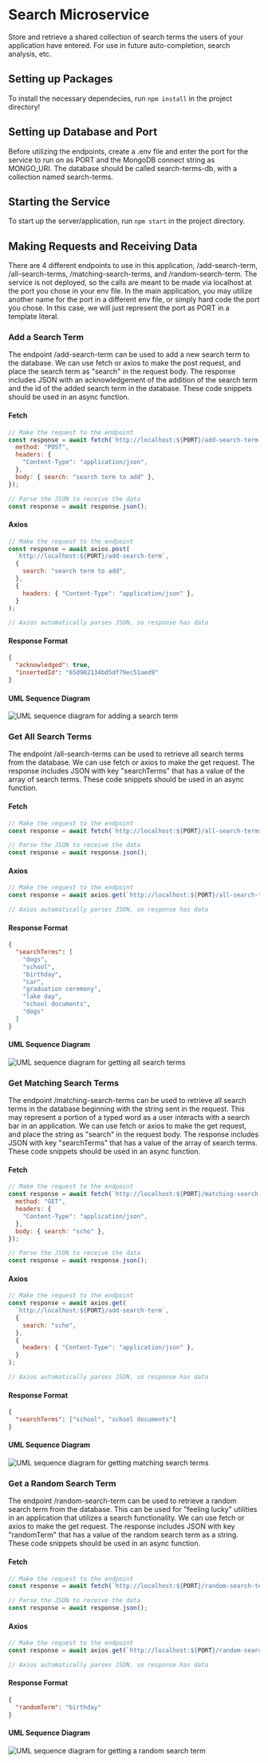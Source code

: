 # Search Microservice

Store and retrieve a shared collection of search terms the users of your application have entered. For use in future auto-completion, search analysis, etc.

## Setting up Packages

To install the necessary dependecies, run `npm install` in the project directory!

## Setting up Database and Port

Before utilizing the endpoints, create a .env file and enter the port for the service to run on as PORT and the MongoDB connect string as MONGO_URI. The database should be called search-terms-db, with a collection named search-terms.

## Starting the Service

To start up the server/application, run `npm start` in the project directory.

## Making Requests and Receiving Data

There are 4 different endpoints to use in this application, /add-search-term, /all-search-terms, /matching-search-terms, and /random-search-term. The service is not deployed, so the calls are meant to be made via localhost at the port you chose in your env file. In the main application, you may utilize another name for the port in a different env file, or simply hard code the port you chose. In this case, we will just represent the port as PORT in a template literal.

### Add a Search Term

The endpoint /add-search-term can be used to add a new search term to the database. We can use fetch or axios to make the post request, and place the search term as "search" in the request body. The response includes JSON with an acknowledgement of the addition of the search term and the id of the added search term in the database. These code snippets should be used in an async function.

#### Fetch

```javascript
// Make the request to the endpoint
const response = await fetch(`http://localhost:${PORT}/add-search-term`, {
  method: "POST",
  headers: {
    "Content-Type": "application/json",
  },
  body: { search: "search term to add" },
});

// Parse the JSON to receive the data
const response = await response.json();
```

#### Axios

```javascript
// Make the request to the endpoint
const response = await axios.post(
  `http://localhost:${PORT}/add-search-term`,
  {
    search: "search term to add",
  },
  {
    headers: { "Content-Type": "application/json" },
  }
);

// Axios automatically parses JSON, so response has data
```

#### Response Format

```json
{
  "acknowledged": true,
  "insertedId": "65d902134bd5df79ec51aed9"
}
```

#### UML Sequence Diagram

![UML sequence diagram for adding a search term](./readme-images/add-search-term-UML.jpeg)

### Get All Search Terms

The endpoint /all-search-terms can be used to retrieve all search terms from the database. We can use fetch or axios to make the get request. The response includes JSON with key "searchTerms" that has a value of the array of search terms. These code snippets should be used in an async function.

#### Fetch

```javascript
// Make the request to the endpoint
const response = await fetch(`http://localhost:${PORT}/all-search-terms`);

// Parse the JSON to receive the data
const response = await response.json();
```

#### Axios

```javascript
// Make the request to the endpoint
const response = await axios.get(`http://localhost:${PORT}/all-search-terms`);

// Axios automatically parses JSON, so response has data
```

#### Response Format

```json
{
  "searchTerms": [
    "dogs",
    "school",
    "birthday",
    "car",
    "graduation ceremony",
    "lake day",
    "school documents",
    "dogs"
  ]
}
```

#### UML Sequence Diagram

![UML sequence diagram for getting all search terms](./readme-images/all-search-terms-UML.jpeg)

### Get Matching Search Terms

The endpoint /matching-search-terms can be used to retrieve all search terms in the database beginning with the string sent in the request. This may represent a portion of a typed word as a user interacts with a search bar in an application. We can use fetch or axios to make the get request, and place the string as "search" in the request body. The response includes JSON with key "searchTerms" that has a value of the array of search terms. These code snippets should be used in an async function.

#### Fetch

```javascript
// Make the request to the endpoint
const response = await fetch(`http://localhost:${PORT}/matching-search-terms`, {
  method: "GET",
  headers: {
    "Content-Type": "application/json",
  },
  body: { search: "scho" },
});

// Parse the JSON to receive the data
const response = await response.json();
```

#### Axios

```javascript
// Make the request to the endpoint
const response = await axios.get(
  `http://localhost:${PORT}/add-search-term`,
  {
    search: "scho",
  },
  {
    headers: { "Content-Type": "application/json" },
  }
);

// Axios automatically parses JSON, so response has data
```

#### Response Format

```json
{
  "searchTerms": ["school", "school documents"]
}
```

#### UML Sequence Diagram

![UML sequence diagram for getting matching search terms](./readme-images/matching-search-terms-UML.jpeg)

### Get a Random Search Term

The endpoint /random-search-term can be used to retrieve a random search term from the database. This can be used for "feeling lucky" utilities in an application that utilizes a search functionality. We can use fetch or axios to make the get request. The response includes JSON with key "randomTerm" that has a value of the random search term as a string. These code snippets should be used in an async function.

#### Fetch

```javascript
// Make the request to the endpoint
const response = await fetch(`http://localhost:${PORT}/random-search-term`);

// Parse the JSON to receive the data
const response = await response.json();
```

#### Axios

```javascript
// Make the request to the endpoint
const response = await axios.get(`http://localhost:${PORT}/random-search-term`);

// Axios automatically parses JSON, so response has data
```

#### Response Format

```json
{
  "randomTerm": "birthday"
}
```

#### UML Sequence Diagram

![UML sequence diagram for getting a random search term](./readme-images/random-search-term-UML.jpeg)

